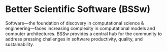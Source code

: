 # Better Scientific Software (BSSw)

Software—the foundation of discovery in computational science & engineering—faces increasing complexity in computational models and computer architectures. BSSw provides a central hub for the community to address pressing challenges in software productivity, quality, and sustainability.

<!---
Slide1 L: ../images/Hero_topic_user_experience_072125.png
Slide1 R: ../Articles/Blog/2025-07-ux2.md
Slide2 L: ../images/Blog_2507_BSSwFellows2024.png
Slide2 R: ../Articles/Blog/2025-07-BSSwFellows2024.md
Slide3 L: ../CuratedContent/BridgingRSEandSETenRules.md
Slide3 R: ../CuratedContent/ProducingWebinarSeries.md
Slide4 L: ../Events/2025-07-llnl-hpc-tutorials.md
Slide4 R: ../Events/ATPESC2025.md
Slide5 L: ../Events/2025-09-escience.md
Slide5 R: ../Events/2025-usrse-conf.md
--->

<!---
Note: We have had up to 7 L and R panels in the carousel, even if the current carousel may be shorter.

Caution: Blank line after first comment mark (or before last comment mark) causes build failure.
LCM: Saving for use again later
Slide1 L: ../images/Blog_2506_SC24.png
Slide1 R: ../Articles/Blog/2025-06-sc24-rse-workshop.md
Slide2 L: ../Articles/Blog/2025-06-approximate-computing.md 
Slide2 R: ../CuratedContent/ResearchingRSE.md
Slide3 L: ../CuratedContent/CuratedContent/DosAndDontsWhenSunsettingOpenSourceProjects.md 
Slide3 R: ../CuratedContent/LadyBirdBrowser.md  
Slide4 L: ../Events/2025-11-workshop-correctness-earth.md
Slide4 R: ../Events/hpcbp-092-genai-coding.md
Slide5 L: ../Events/2025-07-intersect-bootcamp.md
Slide5 R: ../Events/2025-usrse-conf.md
Slide6 L: ../Events/ATPESC2025.md
Slide6 R: ../Events/2025-09-escience.md
<!---
[Site Overview](SiteOverview.md)

[Communities Overview](CommunitiesOverview.md)

[Intro to CSE](IntroToCse.md)

[Intro to HPC](IntroToHpc.md)

--->

